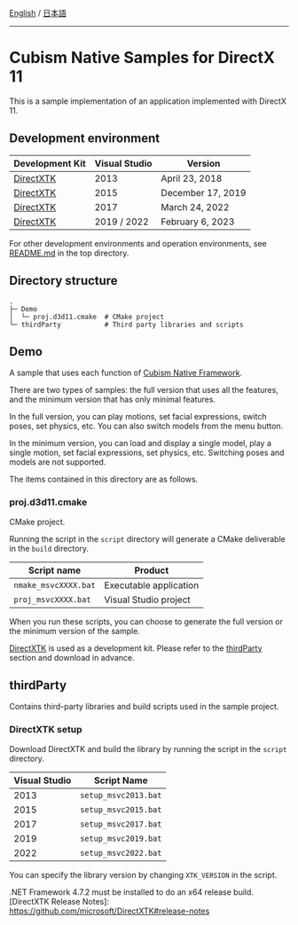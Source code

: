 [English](README.md) / [日本語](README.ja.md)

---

# Cubism Native Samples for DirectX 11

This is a sample implementation of an application implemented with DirectX 11.


## Development environment

| Development Kit | Visual Studio | Version |
| --- | --- | --- |
| [DirectXTK] | 2013 | April 23, 2018 |
| [DirectXTK] | 2015 | December 17, 2019 |
| [DirectXTK] | 2017 | March 24, 2022 |
| [DirectXTK] | 2019 / 2022 | February 6, 2023 |

For other development environments and operation environments, see [README.md](/README.md) in the top directory.


## Directory structure

```
.
├─ Demo
│  └─ proj.d3d11.cmake  # CMake project
└─ thirdParty           # Third party libraries and scripts
```


## Demo

A sample that uses each function of [Cubism Native Framework].

There are two types of samples: the full version that uses all the features, and the minimum version that has only minimal features.

In the full version, you can play motions, set facial expressions, switch poses, set physics, etc.
You can also switch models from the menu button.

In the minimum version, you can load and display a single model, play a single motion, set facial expressions, set physics, etc.
Switching poses and models are not supported.

[Cubism Native Framework]: https://github.com/Live2D/CubismNativeFramework

The items contained in this directory are as follows.

### proj.d3d11.cmake

CMake project.

Running the script in the `script` directory will generate a CMake deliverable in the `build` directory.

| Script name | Product |
| --- | --- |
| `nmake_msvcXXXX.bat` | Executable application |
| `proj_msvcXXXX.bat` | Visual Studio project |

When you run these scripts, you can choose to generate the full version or the minimum version of the sample.

[DirectXTK] is used as a development kit.
Please refer to the [thirdParty](README.md#thirdParty) section and download in advance.


## thirdParty

Contains third-party libraries and build scripts used in the sample project.

### DirectXTK setup

Download DirectXTK and build the library by running the script in the `script` directory.

| Visual Studio | Script Name |
| --- | --- |
| 2013 | `setup_msvc2013.bat` |
| 2015 | `setup_msvc2015.bat` |
| 2017 | `setup_msvc2017.bat` |
| 2019 | `setup_msvc2019.bat` |
| 2022 | `setup_msvc2022.bat` |

You can specify the library version by changing `XTK_VERSION` in the script.

[DirectXTK]: https://github.com/Microsoft/DirectXTK

.NET Framework 4.7.2 must be installed to do an x64 release build.
[DirectXTK Release Notes]: https://github.com/microsoft/DirectXTK#release-notes
